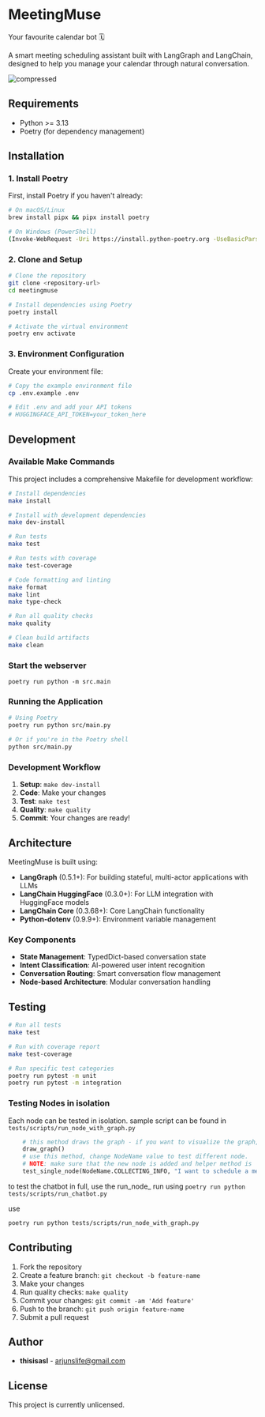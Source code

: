 # MeetingMuse

Your favourite calendar bot 🗓️

A smart meeting scheduling assistant built with LangGraph and LangChain, designed to help you manage your calendar through natural conversation.

![compressed](https://github.com/user-attachments/assets/a6e6bd9a-3f5e-4383-b4f5-81dc87c5ccc4)



## Requirements

- Python >= 3.13
- Poetry (for dependency management)

## Installation

### 1. Install Poetry

First, install Poetry if you haven't already:

```bash
# On macOS/Linux
brew install pipx && pipx install poetry

# On Windows (PowerShell)
(Invoke-WebRequest -Uri https://install.python-poetry.org -UseBasicParsing).Content | python -
```

### 2. Clone and Setup

```bash
# Clone the repository
git clone <repository-url>
cd meetingmuse

# Install dependencies using Poetry
poetry install

# Activate the virtual environment
poetry env activate
```

### 3. Environment Configuration

Create your environment file:

```bash
# Copy the example environment file
cp .env.example .env

# Edit .env and add your API tokens
# HUGGINGFACE_API_TOKEN=your_token_here
```

## Development

### Available Make Commands

This project includes a comprehensive Makefile for development workflow:

```bash
# Install dependencies
make install

# Install with development dependencies
make dev-install

# Run tests
make test

# Run tests with coverage
make test-coverage

# Code formatting and linting
make format
make lint
make type-check

# Run all quality checks
make quality

# Clean build artifacts
make clean
```

### Start the webserver

```shell
poetry run python -m src.main
```

### Running the Application

```bash
# Using Poetry
poetry run python src/main.py

# Or if you're in the Poetry shell
python src/main.py
```

### Development Workflow

1. **Setup**: `make dev-install`
2. **Code**: Make your changes
3. **Test**: `make test`
4. **Quality**: `make quality`
5. **Commit**: Your changes are ready!

## Architecture

MeetingMuse is built using:

- **LangGraph** (0.5.1+): For building stateful, multi-actor applications with LLMs
- **LangChain HuggingFace** (0.3.0+): For LLM integration with HuggingFace models
- **LangChain Core** (0.3.68+): Core LangChain functionality
- **Python-dotenv** (0.9.9+): Environment variable management

### Key Components

- **State Management**: TypedDict-based conversation state
- **Intent Classification**: AI-powered user intent recognition
- **Conversation Routing**: Smart conversation flow management
- **Node-based Architecture**: Modular conversation handling


## Testing

```bash
# Run all tests
make test

# Run with coverage report
make test-coverage

# Run specific test categories
poetry run pytest -m unit
poetry run pytest -m integration
```

### Testing Nodes in isolation

Each node can be tested in isolation.
sample script can be found in `tests/scripts/run_node_with_graph.py`

```python
    # this method draws the graph - if you want to visualize the graph,
    draw_graph()
    # use this method, change NodeName value to test different node.
    # NOTE: make sure that the new node is added and helper method is
    test_single_node(NodeName.COLLECTING_INFO, "I want to schedule a meeting with John Doe on 2025-08-01 at 10:00 AM for 1 hour")
```

to test the chatbot in full, use the run_node_
run using `poetry run python tests/scripts/run_chatbot.py`

use
```bash
poetry run python tests/scripts/run_node_with_graph.py
```

## Contributing

1. Fork the repository
2. Create a feature branch: `git checkout -b feature-name`
3. Make your changes
4. Run quality checks: `make quality`
5. Commit your changes: `git commit -am 'Add feature'`
6. Push to the branch: `git push origin feature-name`
7. Submit a pull request


## Author

- **thisisasl** - arjunslife@gmail.com

## License

This project is currently unlicensed.
